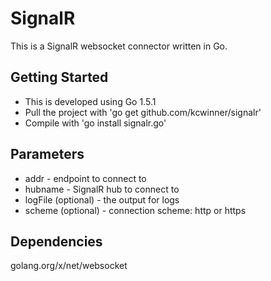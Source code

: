 # SignalR

This is a SignalR websocket connector written in Go.


## Getting Started
* This is developed using Go 1.5.1
* Pull the project with 'go get github.com/kcwinner/signalr'
* Compile with 'go install signalr.go'


## Parameters
* addr - endpoint to connect to
* hubname - SignalR hub to connect to
* logFile (optional) - the output for logs
* scheme (optional) - connection scheme: http or https


## Dependencies
golang.org/x/net/websocket
